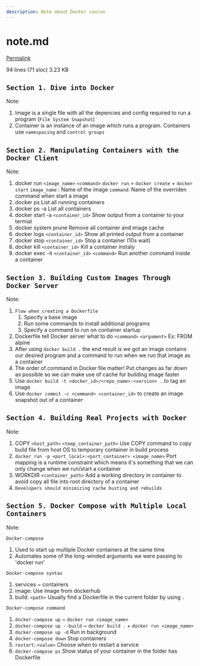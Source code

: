 ```yaml
---
description: Note about Docker course
---
```


# note.md

[Permalink](https://github.com/ndt94/CourseNote/blob/29f2c5979280d0c76c7ca4905b6496b6c1a4fa59/Docker/note.md)

 94 lines \(71 sloc\) 3.23 KB

## `Section 1. Dive into Docker`

Note:  


1. Image is a single file with all the depencies and config required to run a program \(`File System Snapshot`\)
2. Container is an instance of an image which runs a program. Containers use `namespacing` and `control groups`

## `Section 2. Manipulating Containers with the Docker Client`

Note:  


1. docker run `<image_name>` `<command>`  `docker run` = `docker create` + `docker start`  `image_name` : Name of the image  `command`: Name of the overriden command when start a image
2. docker ps  List all running containers
3. docker ps -a  List all containers
4. docker start -a `<container_id>`  Show output from a container to your termial
5. docker system prune  Remove all container and image cache
6. docker logs `<container_id>`  Show all printed output from a container
7. docker stop `<container_id>`  Stop a container \(10s wait\)
8. docker kill `<container_id>`  Kill a container instaly
9. docker exec -it `<container_id>` `<command>`  Run another command inside a container

## `Section 3. Building Custom Images Through Docker Server`

Note:

1. `Flow when creating a Dockerfile`
   1. Specify a base image
   2. Run some commands to install additional programs
   3. Specify a command to run on container startup
2. Dockerfile tell Docker server what to do `<command>` `<argument>`  Ex: FROM alpine
3. After using `docker build .` the end result is we got an image contains our desired program and a command to run when we run that image as a container
4. The order of command in Docker file matter! Put changes as far down as possible so we can make use of cache for building image faster
5. Use `docker build -t <docker_id>/<repo_name>:<version> .` to tag an image
6. Use `docker commit -c <command> <container_id>` to create an image snapshot out of a container

## `Section 4. Building Real Projects with Docker`

Note:

1. COPY `<host_path>` `<temp_container_path>`  Use COPY command to copy build file from host OS to temporary container in build process
2. `docker run -p <port_local>:<port_container> <image_name>`  Port mapping is a runtime constraint which means it's something that we can only change when we run/start a container
3. WORKDIR `<container_path>` Add a working directory in container to avoid copy all file into root directory of a container
4. `Developers should minimizing cache busting and rebuilds`

## `Section 5. Docker Compose with Multiple Local Containers`

Note:

`Docker-compose`

1. Used to start up multiple Docker containers at the same time
2. Automates some of the long-winded arguments we were passing to 'docker run'

`Docker-compose syntax`

1. services ~ containers
2. image: Use image from dockerhub
3. build: `<path>`  Usually find a Dockerfile in the current folder by using `.`

`Docker-compose command`

1. `docker-compose up`  ~ `docker run <image_name>`
2. `docker-compose up --build`  ~ `docker build .` + `docker run <image_name>` 
3. `docker-compose up -d`  Run in background
4. `docker-compose down`  Stop containers
5. `restart`: `<value>`  Choose when to restart a service
6. `docker-compose ps`  Show status of your container in the folder has Dockerfile

